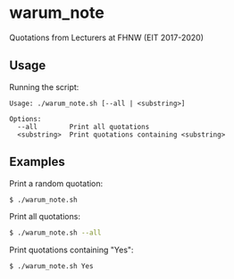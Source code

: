 # warum_note

Quotations from Lecturers at FHNW (EIT 2017-2020)

## Usage

Running the script:

```
Usage: ./warum_note.sh [--all | <substring>]

Options:
  --all        Print all quotations
  <substring>  Print quotations containing <substring>
```

## Examples

Print a random quotation:
```bash
$ ./warum_note.sh
```

Print all quotations:
```bash
$ ./warum_note.sh --all
```

Print quotations containing "Yes":
```bash
$ ./warum_note.sh Yes
```
